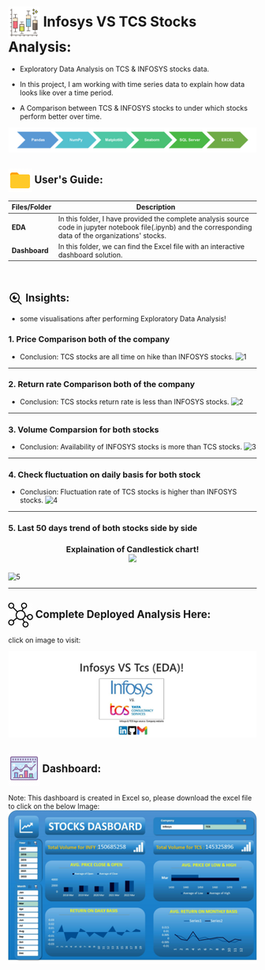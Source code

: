 <h1>
<img src="https://github.com/sohal619/icons-pics/blob/main/stocks.png?raw=true" align="center" width=64 height=64> 
Infosys VS TCS Stocks Analysis:
</h1>

* Exploratory Data Analysis on TCS & INFOSYS stocks data.

* In this project, I am working with time series data to explain how data looks like over a time period.

* A Comparison between TCS & INFOSYS stocks to under which stocks perform better over time.


<img src="https://github.com/sohal619/icons-pics/blob/main/stocks%20tech%20set.png?raw=true">

<h2>
<img src="https://github.com/sohal619/icons-pics/blob/main/foldergif.gif?raw=true" align="center"> 
User's Guide:
</h2>

| Files/Folder               | Description   |
| -------------              | ------------- |
| **EDA**          | In this folder, I have provided the complete analysis source code in jupyter notebook file(.ipynb) and the corresponding data of the organizations' stocks.|
| **Dashboard**  | In this folder, we can find the Excel file with an interactive dashboard solution.|

<!-- | **SQL Analysis**  | Coming soon... | -->

<br>

<h2>
<img src="https://github.com/sohal619/icons-pics/blob/main/detective.gif?raw=true" align="center"> 
Insights:
</h2>

* some visualisations after performing Exploratory Data Analysis!

### 1. Price Comparison both of the company
* Conclusion: TCS stocks are all time on hike than INFOSYS stocks.
![1](https://user-images.githubusercontent.com/96174306/232291155-99ade56c-93ad-4c7d-baf4-a4f18b76227f.png)

<hr>

### 2. Return rate Comparison both of the company
* Conclusion: TCS stocks return rate is less than INFOSYS stocks.
![2](https://user-images.githubusercontent.com/96174306/232291159-e45b5262-4b84-454d-a0d7-887cbcbd2bc0.png)

<hr>

### 3. Volume Comparsion for both stocks
* Conclusion: Availability of INFOSYS stocks is more than TCS stocks.
![3](https://user-images.githubusercontent.com/96174306/232291166-a5009eb7-cf0a-4d1a-aa09-1fdf772a4d70.png)

<hr>

### 4. Check fluctuation on daily basis for both stock
* Conclusion: Fluctuation rate of TCS stocks is higher than INFOSYS stocks.
![4](https://user-images.githubusercontent.com/96174306/232291197-784f1bb0-b597-4052-a9ab-0b367fa2fa75.png)

<hr>

### 5. Last 50 days trend of both stocks side by side

<h3 align='center'>Explaination of Candlestick chart!<br>
<img src='https://user-images.githubusercontent.com/96174306/232291171-85fb93a7-9c43-471f-bdbf-ef2df355bb24.png'>
</h3>

![5](https://user-images.githubusercontent.com/96174306/232291698-f0bc9c1a-2908-4a38-a3c4-1d808b74e60a.png)

<hr>

<h2>
<img src="https://github.com/sohal619/icons-pics/blob/main/mind-map.gif?raw=true" align="center"> 
Complete Deployed Analysis Here:
</h2>

click on image to visit:

<a href="https://sohal619.github.io/Infosys-VS-Tcs/">
<img src="https://github.com/sohal619/icons-pics/blob/main/StocksUI.jpg?raw=true">
</a>

<br>

<h2>
<img src="https://github.com/sohal619/icons-pics/blob/main/dashboardgif.gif?raw=true" align="center"> 
Dashboard:
</h2>


Note: This dashboard is created in Excel so, please download the excel file to click on the below Image:
<a href="https://github.com/sohal619/Infosys-VS-Tcs/blob/main/dashboard/dashboard.xlsx?raw=true">
<img src="https://github.com/sohal619/icons-pics/blob/main/Stocksdashboard.png?raw=true">
</a>
